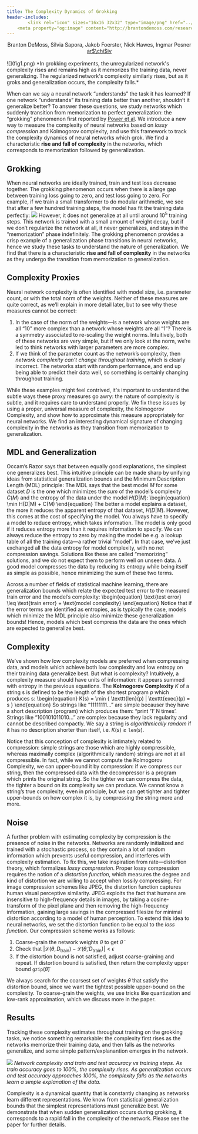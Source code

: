```yaml
---
title: The Complexity Dynamics of Grokking
header-includes:
        <link rel="icon" sizes="16x16 32x32" type="image/png" href="../../favicon.ico">
    <meta property="og:image" content="http://brantondemoss.com/research/grokking/complexity_ours.jpg" />
---
```

<center> Branton DeMoss, Silvia Sapora, Jakob Foerster, Nick Hawes, Ingmar Posner </br> <a href="https://arxiv.org/">ar$\chi$iv</a></center>
</br>
![](fig1.png)
*In grokking experiments, the unregularized network's complexity rises and remains high as it memorizes the training data, never generalizing. The regularized network's complexity similarly rises, but as it groks and generalization occurs, the complexity falls.*

When can we say a neural network “understands” the task it has learned? 
If one network “understands” its training data better than another, shouldn’t it generalize better? 
To answer these questions, we study networks which suddenly transition from memorization to perfect generalization: the “grokking” phenomenon first reported by [Power et al](https://arxiv.org/abs/2201.02177). 
We introduce a new way to measure the complexity of neural networks based on *lossy compression* and Kolmogorov complexity, and use this framework to track the complexity dynamics of neural networks which grok. 
We find a characteristic **rise and fall of complexity** in the networks, which corresponds to memorization followed by generalization. 

## Grokking

When neural networks are ideally trained, train and test loss decrease together. 
The grokking phenomenon occurs when there is a large gap between training loss going to zero, and test loss going to zero. 
For example, if we train a small transformer to do modular arithmetic, we see that after a few hundred training steps, the model has fit the training data perfectly:
![](grokking.png)
However, it does not generalize at all until around $10^5$ training steps. 
This network is trained with a small amount of weight decay, but if we don’t regularize the network at all, it never generalizes, and stays in the “memorization” phase indefinitely. 
The grokking phenomenon provides a crisp example of a generalization phase transitions in neural networks, hence we study these tasks to understand the nature of generalization. 
We find that there is a characteristic **rise and fall of complexity** in the networks as they undergo the transition from memorization to generalization.

## Complexity Proxies
Neural network complexity is often identified with model size, i.e. parameter count, or with the total norm of the weights. 
Neither of these measures are quite correct, as we’ll explain in more detail later, but to see why these measures cannot be correct:

1. In the case of the norm of the weights—is a network whose weights are all “10” more complex than a network whose weights are all “1”? There is a symmetry associated to re-scaling the weight norms. Intuitively, both of these networks are very simple, but if we only look at the norm, we’re led to think networks with larger parameters are more complex. 
2. If we think of the parameter count as the network’s complexity, then *network complexity can’t change throughout training*, which is clearly incorrect. The networks start with random performance, and end up being able to predict their data well, so something is certainly changing throughout training.

While these examples might feel contrived, it's important to understand the subtle ways these proxy measures go awry: the nature of complexity is subtle, and it requires care to understand properly. 
We fix these issues by using a proper, universal measure of complexity, the Kolmogorov Complexity, and show how to approximate this measure appropriately for neural networks. We find an interesting dynamical signature of changing complexity in the networks as they transition from memorization to generalization.


## MDL and Generalization
Occam’s Razor says that between equally good explanations, the simplest one generalizes best. 
This intuitive principle can be made sharp by unifying ideas from statistical generalization bounds and the Minimum Description Length (MDL) principle: 
The MDL says that the best model $M$ for some dataset $D$ is the one which minimizes the *sum* of the model’s complexity $C(M)$ and the entropy of the data under the model $H(D|M)$:
\begin{equation}
	\min H(D|M) + C(M)
\end{equation}
The better a model explains a dataset, the more it reduces the apparent entropy of that dataset, $H(D|M)$. 
However, this comes at the cost of specifying the model. 
You always have to specify a model to reduce entropy, which takes information. 
The model is only good if it reduces entropy more than it requires information to specify.
We can always reduce the entropy to zero by making the model be e.g. a lookup table of all the training data—a rather trivial “model”. 
In that case, we’ve just exchanged all the data entropy for model complexity, with no net compression savings. 
Solutions like these are called “memorizing” solutions, and we do not expect them to perform well on unseen data. 
A good model compresses the data by reducing its entropy while being itself as simple as possible, hence minimizing the sum of these two terms. 

Across a number of fields of statistical machine learning, there are generalization bounds which relate the expected test error to the measured train error and the model’s complexity:
\begin{equation}
	\text{test error} \leq \text{train error} + \text{model complexity}
\end{equation}
Notice that if the error terms are identified as entropies, as is typically the case, models which minimize the MDL principle also minimize these generalization bounds! 
Hence, models which best compress the data are the ones which are expected to generalize best.

## Complexity
We’ve shown how low complexity models are preferred when compressing data, and models which achieve both low complexity and low entropy on their training data generalize best. 
But what is complexity? 
Intuitively, a complexity measure should have units of information: it appears summed with entropy in the previous equations.
The **Kolmogorov Complexity** $K$ of a string s is defined to be the length of the shortest program $p$ which produces s:
\begin{equation}
	K(s) = \min \{ \texttt{len}(p) | \texttt{exec}(p) = s \}
\end{equation}
So strings like “11111111…” are simple becauser they have a short description (program) which produces them: “print ‘1’ N times’.
Strings like “100101011010…” are complex because they lack regularity and cannot be described compactly. 
We say a string is *algorithmically random* if it has no description shorter than itself, i.e. $K(s) \geq \texttt{len}(s)$. 

Notice that this conception of complexity is intimately related to compression: simple strings are those which are highly compressible, whereas maximally complex (algorithmically random) strings are not at all compressible. 
In fact, while we cannot compute the Kolmogorov Complexity, we can upper-bound it by compression: if we compress our string, then the compressed data with the decompressor is a program which prints the original string. 
So the tighter we can compress the data, the tighter a bound on its complexity we can produce. 
We cannot know a string’s true complexity, even in principle, but we can get tighter and tighter upper-bounds on how complex it is, by compressing the string more and more.

## Noise
A further problem with estimating complexity by compression is the presence of noise in the networks. 
Networks are randomly initialized and trained with a stochastic process, so they contain a lot of random information which prevents useful compression, and interferes with complexity estimation. 
To fix this, we take inspiration from rate—distortion theory, which formalizes *lossy compression*. 
Proper lossy compression requires the notion of a *distortion function*, which measures the degree and kind of distortion we are willing to accept when lossily compressing. 
For image compression schemes like JPEG, the distortion function captures human visual perceptive similarity. 
JPEG exploits the fact that humans are insensitive to high-frequency details in images, by taking a cosine-transform of the pixel plane and then removing the high-frequency information, gaining large savings in the compressed filesize for minimal distortion according to a model of human perception. 
To extend this idea to neural networks, we set the distortion function to be equal to the *loss function*. 
Our compression scheme works as follows: 

1. Coarse-grain the network weights $\theta$ to get $\tilde{\theta}$
2. Check that $\left | \mathcal{L}(\theta, D_{\text{train}}) - \mathcal{L}(\tilde{\theta}, D_{\text{train}}) \right | < \epsilon$
3. If the distortion bound is not satisfied, adjust coarse-graining and repeat. If distortion bound is satisfied, then return the complexity upper bound $\texttt{gzip}(\tilde{\theta})$

We always search for the coarsest set of weights $\tilde{\theta}$ that satisfy the distortion bound, since we want the tightest possible upper-bound on the complexity. To coarse-grain the weights, we use tricks like quantization and low-rank approximation, which we discuss more in the paper.

## Results
Tracking these complexity estimates throughout training on the grokking tasks, we notice something remarkable: the complexity first rises as the networks memorize their training data, and then falls as the networks generalize, and some simple pattern/explanantion emerges in the network.

![](complexity_ours.png)
*Network complexity and train and test accuracy vs training steps. As train accuracy goes to $100\%$, the complexity rises. As generalization occurs and test accuracy approaches $100\%$, the complexity falls as the networks learn a simple explanation of the data.*

Complexity is a dynamical quantity that is constantly changing as networks learn different representations. We know from statistical generalization bounds that the simplest representations must generalize best. We demonstrate that when sudden generalization occurs during grokking, it corresponds to a rapid fall in the complexity of the network. Please see the paper for further details.
